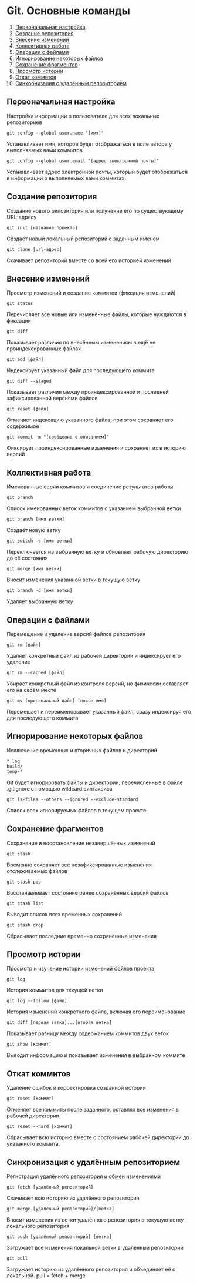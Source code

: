 # Git. Основные команды

1. [Первоначальная настройка](#первоначальная-настройка)
2. [Создание репозитория](#создание-репозитория)
3. [Внесение изменений](#внесение-изменений)
4. [Коллективная работа](#коллективная-работа)
5. [Операции с файлами](#операции-с-файлами)
6. [Игнорирование некоторых файлов](#игнорирование-некоторых-файлов)
7. [Сохранение фрагментов](#сохранение-фрагментов)
8. [Просмотр истории](#просмотр-истории)
9. [Откат коммитов](#откат-коммитов)
10. [Синхронизация с удалённым репозиторием](#синхронизация-с-удалённым-репозиторием)

## Первоначальная настройка
Настройка информации о пользователе для всех локальных репозиториев

```console
git config --global user.name "[имя]"
```

Устанавливает имя, которое будет отображаться в поле автора у выполняемых вами коммитов

```console
git config --global user.email "[адрес электронной почты]"
```

Устанавливает адрес электронной почты, который будет отображаться в информации о выполняемых вами коммитах

## Создание репозитория
Создание нового репозитория или получение его по существующему URL-адресу

```console
git init [название проекта]
```

Создаёт новый локальный репозиторий с заданным именем

```console
git clone [url-адрес]
```

Скачивает репозиторий вместе со всей его историей изменений

## Внесение изменений
Просмотр изменений и создание коммитов (фиксация изменений)

```console
git status
```

Перечисляет все новые или изменённые файлы, которые нуждаются в фиксации

```console
git diff
```

Показывает различия по внесённым изменениям в ещё не проиндексированных файлах

```console
git add [файл]
```

Индексирует указанный файл для последующего коммита

```console
git diff --staged
```

Показывает различия между проиндексированной и последней зафиксированной версиями файлов

```console
git reset [файл]
```

Отменяет индексацию указанного файла, при этом сохраняет его содержимое

```console
git commit -m "[сообщение с описанием]"
```

Фиксирует проиндексированные изменения и сохраняет их в историю версий

## Коллективная работа
Именованные серии коммитов и соединение результатов работы

```console
git branch
```

Список именованных веток коммитов с указанием выбранной ветки

```console
git branch [имя ветки]
```

Создаёт новую ветку

```console
git switch -c [имя ветки]
```

Переключается на выбранную ветку и обновляет рабочую директорию до её состояния

```console
git merge [имя ветки]
```

Вносит изменения указанной ветки в текущую ветку

```console
git branch -d [имя ветки]
```

Удаляет выбранную ветку

## Операции с файлами
Перемещение и удаление версий файлов репозитория

```console
git rm [файл]
```

Удаляет конкретный файл из рабочей директории и индексирует его удаление

```console
git rm --cached [файл]
```

Убирает конкретный файл из контроля версий, но физически оставляет его на своём месте

```console
git mv [оригинальный файл] [новое имя]
```

Перемещает и переименовывает указанный файл, сразу индексируя его для последующего коммита

## Игнорирование некоторых файлов
Исключение временных и вторичных файлов и директорий

```console
*.log
build/
temp-*
```
Git будет игнорировать файлы и директории, перечисленные в файле .gitignore с помощью wildcard синтаксиса

```console
git ls-files --others --ignored --exclude-standard
```

Список всех игнорируемых файлов в текущем проекте

## Сохранение фрагментов
Сохранение и восстановление незавершённых изменений

```console
git stash
```

Временно сохраняет все незафиксированные изменения отслеживаемых файлов

```console
git stash pop
```

Восстанавливает состояние ранее сохранённых версий файлов

```console
git stash list
```

Выводит список всех временных сохранений

```console
git stash drop
```

Сбрасывает последние временно сохранённые изменения

## Просмотр истории
Просмотр и изучение истории изменений файлов проекта

```console
git log
```

История коммитов для текущей ветки

```console
git log --follow [файл]
```

История изменений конкретного файла, включая его переименование

```console
git diff [первая ветка]...[вторая ветка]
```

Показывает разницу между содержанием коммитов двух веток

```console
git show [коммит]
```

Выводит информацию и показывает изменения в выбранном коммите

## Откат коммитов
Удаление ошибок и корректировка созданной истории

```console
git reset [коммит]
```

Отменяет все коммиты после заданного, оставляя все изменения в рабочей директории

```console
git reset --hard [коммит]
```

Сбрасывает всю историю вместе с состоянием рабочей директории до указанного коммита.

## Синхронизация с удалённым репозиторием
Регистрация удалённого репозитория и обмен изменениями

```console
git fetch [удалённый репозиторий]
```

Скачивает всю историю из удалённого репозитория

```console
git merge [удалённый репозиторий]/[ветка]
```

Вносит изменения из ветки удалённого репозитория в текущую ветку локального репозитория

```console
git push [удалённый репозиторий] [ветка]
```

Загружает все изменения локальной ветки в удалённый репозиторий

```console
git pull
```

Загружает историю из удалённого репозитория и объединяет её с локальной. pull = fetch + merge